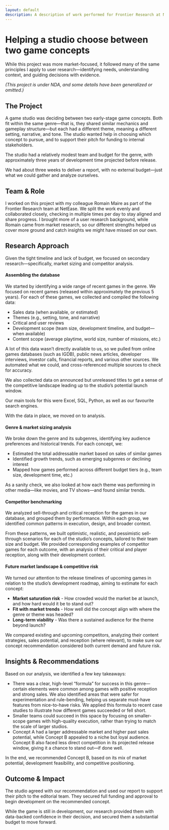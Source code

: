 ```yaml
---
layout: default
description: A description of work performed for Frontier Research at NetEase IEG.
---
```


<div class="row case-study justify-content-center">
  <div class="col-12 col-sm-8 offset-sm-2">
    <h1>Helping a studio choose between two game concepts</h1>
  </div>
</div>

<div class="row case-study justify-content-center">
  <div class="col-10 offset-1 col-sm-10 offset-sm-1 col-md-8 offset-md-2 col-lg-8 offset-lg-2">
    <p>While this project was more market-focused, it followed many of the same principles I apply to user research&mdash;identifying needs, understanding context, and guiding decisions with evidence.</p>
    <p><em>(This project is under NDA, and some details have been generalized or omitted.)</em></p>
    <h2>The Project</h2>
    <p>A game studio was deciding between two early-stage game concepts. Both fit within the same genre&mdash;that is, they shared similar mechanics and gameplay structure&mdash;but each had a different theme, meaning a different setting, narrative, and tone. The studio wanted help in choosing which concept to pursue, and to support their pitch for funding to internal stakeholders.</p>
    <p>The studio had a relatively modest team and budget for the genre, with approximately three years of development time projected before release.</p>
    <p>We had about three weeks to deliver a report, with no external budget&mdash;just what we could gather and analyze ourselves.</p>
  </div>
</div>

<div class="row case-study justify-content-center">
  <div class="col-10 offset-1 col-sm-10 offset-sm-1 col-md-8 offset-md-2 col-lg-8 offset-lg-2">
    <h2>Team &amp; Role</h2>
    <p>I worked on this project with my colleague Romain Maire as part of the Frontier Research team at NetEase. We split the work evenly and collaborated closely, checking in multiple times per day to stay aligned and share progress. I brought more of a user research background, while Romain came from market research, so our different strengths helped us cover more ground and catch insights we might have missed on our own.</p>
  </div>
</div>

<div class="row case-study justify-content-center">
  <div class="col-10 offset-1 col-sm-10 offset-sm-1 col-md-8 offset-md-2 col-lg-8 offset-lg-2">
    <h2>Research Approach</h2>
    <p>Given the tight timeline and lack of budget, we focused on secondary research&mdash;specifically, market sizing and competitor analysis.</p>
    <h4>Assembling the database</h4>
    <p>We started by identifying a wide range of recent games in the genre. We focused on recent games (released within approximately the previous 5 years). For each of these games, we collected and compiled the following data:</p>
    <ul>
      <li>Sales data (when available, or estimated)</li>
      <li>Themes (e.g., setting, tone, and narrative)</li>
      <li>Critical and user reviews</li>
      <li>Development scope (team size, development timeline, and budget—when available)</li>
      <li>Content scope (average playtime, world size, number of missions, etc.)</li>
    </ul>
    <p>A lot of this data wasn’t directly available to us, so we pulled from online games databases (such as IGDB), public news articles, developer interviews, investor calls, financial reports, and various other sources. We automated what we could, and cross-referenced multiple sources to check for accuracy.</p>
    <p>We also collected data on announced but unreleased titles to get a sense of the competitive landscape leading up to the studio’s potential launch window.</p>
    <p>Our main tools for this were Excel, SQL, Python, as well as our favourite search engines.</p>
    <p>With the data in place, we moved on to analysis.</p>
    <h4>Genre &amp; market sizing analysis</h4>
    <p>We broke down the genre and its subgenres, identifying key audience preferences and historical trends. For each concept, we:</p>
    <ul>
      <li>Estimated the total addressable market based on sales of similar games</li>
      <li>Identified growth trends, such as emerging subgenres or declining interest</li>
      <li>Mapped how games performed across different budget tiers (e.g., team size, development time, etc.)</li>
    </ul>
    <p>As a sanity check, we also looked at how each theme was performing in other media&mdash;like movies, and TV shows&mdash;and found similar trends.</p>
    <h4>Competitor benchmarking</h4>
    <p>We analyzed sell-through and critical reception for the games in our database, and grouped them by performance. Within each group, we identified common patterns in execution, design, and broader context.</p>
    <p>From these patterns, we built optimistic, realistic, and pessimistic sell-through scenarios for each of the studio’s concepts, tailored to their team size and budget. We provided corresponding examples of competitor games for each outcome, with an analysis of their critical and player reception, along with their development context.</p>
    <h4>Future market landscape &amp; competitive risk</h4>
    <p>We turned our attention to the release timelines of upcoming games in relation to the studio’s development roadmap, aiming to estimate for each concept:</p>
    <ul>
      <li><strong>Market saturation risk</strong> - How crowded would the market be at launch, and how hard would it be to stand out?</li>
      <li><strong>Fit with market trends</strong> - How well did the concept align with where the genre or theme was headed?</li>
      <li><strong>Long-term viability</strong> - Was there a sustained audience for the theme beyond launch?</li>
    </ul>
    <p>We compared existing and upcoming competitors, analyzing their content strategies, sales potential, and reception (where relevant), to make sure our concept recommendation considered both current demand and future risk.</p>
  </div>
</div>

<div class="row case-study justify-content-center">
  <div class="col-10 offset-1 col-sm-10 offset-sm-1 col-md-8 offset-md-2 col-lg-8 offset-lg-2">
    <h2>Insights &amp; Recommendations</h2>
    <p>Based on our analysis, we identified a few key takeaways:</p>
    <ul>
      <li>There was a clear, high-level “formula” for success in this genre&mdash;certain elements were common among games with positive reception and strong sales. We also identified areas that were safer for experimentation and rule-bending, helping us separate must-have features from nice-to-have risks. We applied this formula to recent case studies to illustrate how different games succeeded or fell short.</li>
      <li>Smaller teams could succeed in this space by focusing on smaller-scope games with high-quality execution, rather than trying to match the scale of larger studios.</li>
      <li>Concept A had a larger addressable market and higher past sales potential, while Concept B appealed to a niche but loyal audience. Concept B also faced less direct competition in its projected release window, giving it a chance to stand out&mdash;if done well.</li>
    </ul>
    <p>In the end, we recommended Concept B, based on its mix of market potential, development feasibility, and competitive positioning.</p>
  </div>
</div>

<div class="row case-study justify-content-center p-b-30">
  <div class="col-10 offset-1 col-sm-10 offset-sm-1 col-md-8 offset-md-2 col-lg-8 offset-lg-2">
    <h2>Outcome &amp; Impact</h2>
    <p>The studio agreed with our recommendation and used our report to support their pitch to the editorial team. They secured full funding and approval to begin development on the recommended concept.</p>
    <p>While the game is still in development, our research provided them with data-backed confidence in their decision, and secured them a substantial budget to move forward.</p>
  </div>
</div>
